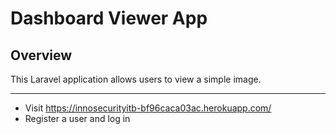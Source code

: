 # Dashboard Viewer App

## Overview

This Laravel application allows users to view a simple image.

---

- Visit https://innosecurityitb-bf96caca03ac.herokuapp.com/
- Register a user and log in


